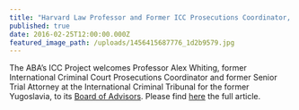 ```yaml
---
title: "Harvard Law Professor and Former ICC Prosecutions Coordinator, Alex Whiting, Joins the ABA's ICC Project Board of Advisors"
published: true
date: 2016-02-25T12:00:00.000Z
featured_image_path: /uploads/1456415687776_1d2b9579.jpg
---
```



The ABA’s ICC Project welcomes Professor Alex Whiting, former International Criminal Court Prosecutions Coordinator and former Senior Trial Attorney at the International Criminal Tribunal for the former Yugoslavia, to its [Board of Advisors](http://www.aba-icc.org/the-aba-icc-project/board-of-advisors/). Please find [here](https://www.international-criminal-justice-today.org/news/harvard-law-professor-and-former-icc-prosecutions-coordinator-alex-whiting-joins-the-abas-icc-project-board-of-advisors/) the full article.